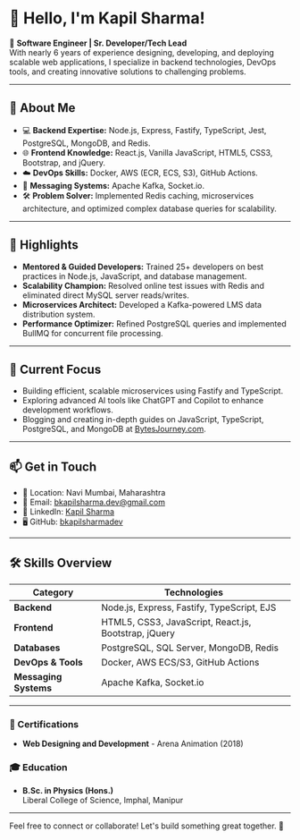 # 👋 Hello, I'm Kapil Sharma!

🎯 **Software Engineer | Sr. Developer/Tech Lead**  
With nearly 6 years of experience designing, developing, and deploying scalable web applications, I specialize in backend technologies, DevOps tools, and creating innovative solutions to challenging problems.

---

## 🚀 About Me
- 💻 **Backend Expertise:** Node.js, Express, Fastify, TypeScript, Jest, PostgreSQL, MongoDB, and Redis.
- 🌐 **Frontend Knowledge:** React.js, Vanilla JavaScript, HTML5, CSS3, Bootstrap, and jQuery.
- ☁️ **DevOps Skills:** Docker, AWS (ECR, ECS, S3), GitHub Actions.
- 📡 **Messaging Systems:** Apache Kafka, Socket.io.
- 🛠️ **Problem Solver:** Implemented Redis caching, microservices architecture, and optimized complex database queries for scalability.

---

## 🌟 Highlights
- **Mentored & Guided Developers:** Trained 25+ developers on best practices in Node.js, JavaScript, and database management.
- **Scalability Champion:** Resolved online test issues with Redis and eliminated direct MySQL server reads/writes.
- **Microservices Architect:** Developed a Kafka-powered LMS data distribution system.
- **Performance Optimizer:** Refined PostgreSQL queries and implemented BullMQ for concurrent file processing.

---

## 🌱 Current Focus
- Building efficient, scalable microservices using Fastify and TypeScript.
- Exploring advanced AI tools like ChatGPT and Copilot to enhance development workflows.
- Blogging and creating in-depth guides on JavaScript, TypeScript, PostgreSQL, and MongoDB at [BytesJourney.com](https://BytesJourney.com).

---

## 📫 Get in Touch
- 📍 Location: Navi Mumbai, Maharashtra
- 📧 Email: [bkapilsharma.dev@gmail.com](mailto:bkapilsharma.dev@gmail.com)
- 💼 LinkedIn: [Kapil Sharma](https://linkedin.com/in/b-kapil-sharma-b12438123)
- 🖥️ GitHub: [bkapilsharmadev](https://github.com/bkapilsharmadev)

---

## 🛠️ Skills Overview

| **Category**         | **Technologies**                                      |
|-----------------------|------------------------------------------------------|
| **Backend**          | Node.js, Express, Fastify, TypeScript, EJS           |
| **Frontend**         | HTML5, CSS3, JavaScript, React.js, Bootstrap, jQuery |
| **Databases**        | PostgreSQL, SQL Server, MongoDB, Redis               |
| **DevOps & Tools**   | Docker, AWS ECS/S3, GitHub Actions                   |
| **Messaging Systems**| Apache Kafka, Socket.io                              |

---

### 📜 Certifications
- **Web Designing and Development** - Arena Animation (2018)

### 🎓 Education
- **B.Sc. in Physics (Hons.)**  
  Liberal College of Science, Imphal, Manipur

---

Feel free to connect or collaborate! Let's build something great together. 🚀
